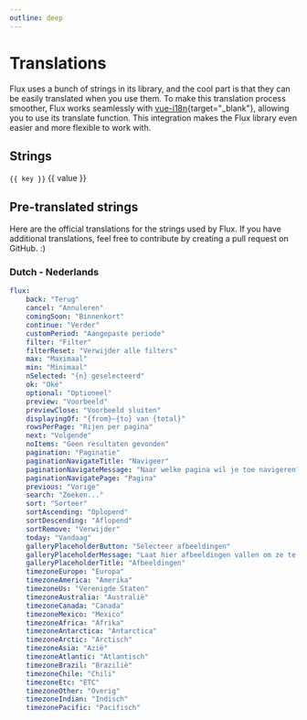 ```yaml
---
outline: deep
---
```


<script setup>
import { FluxPane, FluxTable, FluxTableRow, FluxTableCell, FluxTableHeader } from '@flux-ui/flux';
import { english } from '../../../packages/flux/src/data/i18n';
</script>

# Translations

Flux uses a bunch of strings in its library, and the cool part is that they can be easily translated when you use them. To make this translation process smoother, Flux works seamlessly with [vue-i18n](https://vue-i18n.intlify.dev/){target="_blank"}, allowing you to use its translate function. This integration makes the Flux library even easier and more flexible to work with.

## Strings

<FluxPane>
    <FluxTable>
        <template #header>
            <FluxTableRow>
                <FluxTableHeader>Key</FluxTableHeader>
                <FluxTableHeader>Value</FluxTableHeader>
            </FluxTableRow>
        </template>
        <FluxTableRow v-for="(value, key) of english">
            <FluxTableCell><small><kbd>{{ key }}</kbd></small></FluxTableCell>
            <FluxTableCell>{{ value }}</FluxTableCell>
        </FluxTableRow>
    </FluxTable>
</FluxPane>

## Pre-translated strings

Here are the official translations for the strings used by Flux. If you have additional translations, feel free to contribute by creating a pull request on GitHub. :)

### Dutch - Nederlands

```yaml [nl.yaml]
flux:
    back: "Terug"
    cancel: "Annuleren"
    comingSoon: "Binnenkort"
    continue: "Verder"
    customPeriod: "Aangepaste periode"
    filter: "Filter"
    filterReset: "Verwijder alle filters"
    max: "Maximaal"
    min: "Minimaal"
    nSelected: "{n} geselecteerd"
    ok: "Oké"
    optional: "Optioneel"
    preview: "Voorbeeld"
    previewClose: "Voorbeeld sluiten"
    displayingOf: "{from}—{to} van {total}"
    rowsPerPage: "Rijen per pagina"
    next: "Volgende"
    noItems: "Geen resultaten gevonden"
    pagination: "Paginatie"
    paginationNavigateTitle: "Navigeer"
    paginationNavigateMessage: "Naar welke pagina wil je toe navigeren?"
    paginationNavigatePage: "Pagina"
    previous: "Vorige"
    search: "Zoeken..."
    sort: "Sorteer"
    sortAscending: "Oplopend"
    sortDescending: "Aflopend"
    sortRemove: "Verwijder"
    today: "Vandaag"
    galleryPlaceholderButton: "Selecteer afbeeldingen"
    galleryPlaceholderMessage: "Laat hier afbeeldingen vallen om ze te uploaden of klik op de knop om te selecteren."
    galleryPlaceholderTitle: "Afbeeldingen"
    timezoneEurope: "Europa"
    timezoneAmerica: "Amerika"
    timezoneUs: "Verenigde Staten"
    timezoneAustralia: "Australië"
    timezoneCanada: "Canada"
    timezoneMexico: "Mexico"
    timezoneAfrica: "Afrika"
    timezoneAntarctica: "Antarctica"
    timezoneArctic: "Arctisch"
    timezoneAsia: "Azië"
    timezoneAtlantic: "Atlantisch"
    timezoneBrazil: "Brazilië"
    timezoneChile: "Chili"
    timezoneEtc: "ETC"
    timezoneOther: "Overig"
    timezoneIndian: "Indisch"
    timezonePacific: "Pacifisch"
```
